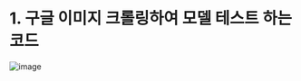 # 1. 구글 이미지 크롤링하여 모델 테스트 하는 코드

![image](https://github.com/hjhan1201/AIFFELthon/assets/89675001/2cefde72-a99f-4e48-b39e-3dfd9c9c141b)
